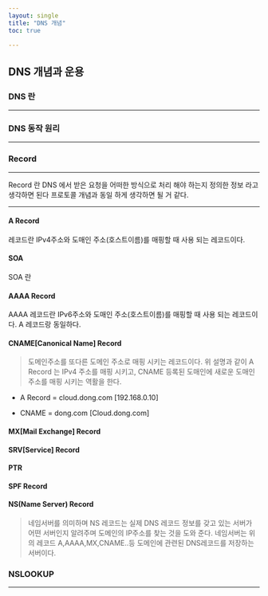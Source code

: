 ```yaml
---
layout: single
title: "DNS 개념"
toc: true

---
```




## DNS 개념과 운용





### DNS 란 

---





### DNS 동작 원리 

---





### Record

---

Record 란 DNS 에서 받은 요청을 어떠한 방식으로 처리 해야 하는지 정의한 정보 라고 생각하면 된다 프로토콜 개념과 동일 하게 생각하면 될 거 같다. 

---

#### A Record

레코드란 IPv4주소와 도매인 주소(호스트이름)를 매핑할 때 사용 되는 레코드이다. 



#### SOA 

SOA 란 

#### AAAA Record

AAAA 레코드란 IPv6주소와 도매인 주소(호스트이름)를 매핑할 때 사용 되는 레코드이다. A 레코드랑 동일하다. 



#### CNAME[Canonical Name] Record

> 도메인주소를 또다른 도메인 주소로 매핑 시키는 레코드이다. 위 설명과 같이 A Record 는 IPv4 주소를 매핑 시키고, CNAME 등록된 도매인에 새로운 도매인 주소를 매핑 시키는 역활을 한다. 

* A Record = cloud.dong.com [192.168.0.10]

* CNAME = dong.com [Cloud.dong.com]

#### MX[Mail Exchange] Record



#### SRV[Service] Record

#### PTR



#### SPF Record



#### NS(Name Server) Record

> 네임서버를 의미하며  NS 레코드는 실제 DNS 레코드 정보를 갖고 있는 서버가 어떤 서버인지 알려주며 도메인의 IP주소를 찾는 것을 도와 준다. 네임서버는 위의 레코드 A,AAAA,MX,CNAME..등 도메인에 관련된 DNS레코드를 저장하는 서버이다.



### NSLOOKUP

---








